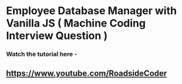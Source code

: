 # Employee Database Manager with Vanilla JS ( Machine Coding Interview Question )

### Watch the tutorial here -
## https://www.youtube.com/RoadsideCoder
